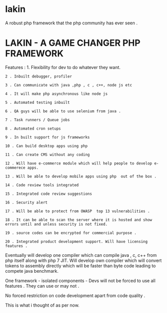 # lakin
A robust php framework that the php community has ever seen . 

#  LAKIN - A GAME CHANGER PHP FRAMEWORK

  Features  : 
    1. Flexibility for dev to do whatever they want.

    2 . Inbuilt debugger, profiler 

    3 . Can communicate with java ,php , c , c++, node js etc

    4 . It will make php asynchronous like node js 

    5 . Automated testing inbuilt  

    6 . QA guys will be able to use selenium from java . 

    7 . Task runners / Queue jobs 

    8 . Automated cron setups 

    9 . In built support for js frameworks 

    10 . Can build desktop apps using php 

    11 . Can create CMS without any coding 

    12 . Will have e-commerce module which will help people to develop e-commerece apps. 

    13 . Will be able to develop mobile apps using php  out of the box . 

    14 . Code review tools integrated 

    15 . Integrated code review suggestions 

    16 . Security alert 

    17 . Will be able to protect from OWASP  top 13 vulnerabilities . 

    18 . It can be able to scan the server where it is hosted and show errors until and unless security is not fixed. 

    19 . source codes can be encrypted for commercial purpose .

    20 . Integrated product development support. Will have licensing features .


  Eventually will develop one compiler which can compile java , c, c++ from php itself along with php 7 JIT.
  Will develop own compiler which will convert tokens to assembly directly which will be faster than byte code leading to       compete java benchmark. 
  
  One framework - isolated components  - Devs will not be forced to use all features . They can use or may not .

  No forced restriction on code development  apart from code quality .

  This is what i thought of as per now. 

